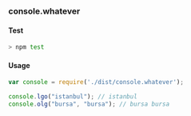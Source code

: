 ### console.whatever

#### Test
```bash
> npm test
```
#### Usage
```js
var console = require('./dist/console.whatever');  

console.lgo("istanbul"); // istanbul
console.olg("bursa", "bursa"); // bursa bursa

```


